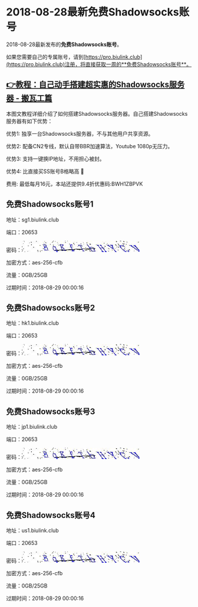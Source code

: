 # 2018-08-28最新**免费Shadowsocks账号**

2018-08-28最新发布的**免费Shadowsocks账号**。

如果您需要自己的专属账号，请到[https://pro.biulink.club](https://pro.biulink.club)注册，将直接获取一周的**免费Shadowsocks账号**。

## [👉教程：自己动手搭建超实惠的Shadowsocks服务器 - 搬瓦工篇](https://github.com/Biulink/ShadowsocksTutorials/blob/master/%E6%95%99%E6%82%A8%E8%87%AA%E5%B7%B1%E5%8A%A8%E6%89%8B%E6%90%AD%E5%BB%BA%E8%B6%85%E5%AE%9E%E6%83%A0%E7%9A%84Shadowsocks%E6%9C%8D%E5%8A%A1%E5%99%A8%20-%20%E6%90%AC%E7%93%A6%E5%B7%A5%E7%AF%87.md)
  
  本图文教程详细介绍了如何搭建Shadowsocks服务器。自己搭建Shadowsocks服务器有如下优势：

  优势1: 独享一台Shadowsocks服务器，不与其他用户共享资源。

  优势2: 配备CN2专线，默认自带BBR加速算法，Youtube 1080p无压力。

  优势3: 支持一键换IP地址，不用担心被封。

  优势4: 比直接买SS账号B格略高 🙂

  费用: 最低每月16元，本站还提供9.4折优惠码:BWH1ZBPVK  
## 免费Shadowsocks账号1

地址：sg1.biulink.club

端口：20653

密码：![免费Shadowsocks账号密码](../password/c3eb43b7-7ccb-4684-bb2c-a5ec7991fd6f.jpg)

加密方式：aes-256-cfb

流量：0GB/25GB

过期时间：2018-08-29 00:00:16

## 免费Shadowsocks账号2

地址：hk1.biulink.club

端口：20653

密码：![免费Shadowsocks账号密码](../password/c3eb43b7-7ccb-4684-bb2c-a5ec7991fd6f.jpg)

加密方式：aes-256-cfb

流量：0GB/25GB

过期时间：2018-08-29 00:00:16

## 免费Shadowsocks账号3

地址：jp1.biulink.club

端口：20653

密码：![免费Shadowsocks账号密码](../password/c3eb43b7-7ccb-4684-bb2c-a5ec7991fd6f.jpg)

加密方式：aes-256-cfb

流量：0GB/25GB

过期时间：2018-08-29 00:00:16

## 免费Shadowsocks账号4

地址：us1.biulink.club

端口：20653

密码：![免费Shadowsocks账号密码](../password/c3eb43b7-7ccb-4684-bb2c-a5ec7991fd6f.jpg)

加密方式：aes-256-cfb

流量：0GB/25GB

过期时间：2018-08-29 00:00:16

